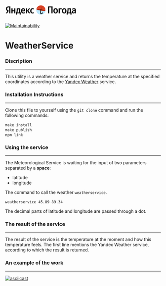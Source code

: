 <picture>
  <img alt="Yandex Weather" src="./img/logo_weather_ru_indoor.png">
</picture> 

### 

[![Maintainability](https://api.codeclimate.com/v1/badges/c588849596f27f112c5a/maintainability)](https://codeclimate.com/github/nikitakozlovjr/WeatherService/maintainability)

# WeatherService
### Discription
___

This utility is a weather service and returns the temperature at the specified coordinates according to the [Yandex Weather](https://yandex.ru/pogoda) service.

### Installation Instructions
___

Clone this file to yourself using the `git clone` command and run the following commands:

```
make install
make publish
npm link
```

### Using the service

___

The Meteorological Service is waiting for the input of two parameters separated by a **space**:
- latitude 
- longitude
  
The command to call the weather `weatherservice`.

```
weatherservice 45.89 89.34
```
The decimal parts of latitude and longitude are passed through a dot.

### The result of the service

___

The result of the service is the temperature at the moment and how this temperature feels. The first line mentions the Yandex Weather service, according to which the result is returned.

### An example of the work

____

[![asciicast](https://asciinema.org/a/hGsXqZOIk2DsetqM9PK05b34x.svg)](https://asciinema.org/a/hGsXqZOIk2DsetqM9PK05b34x)
